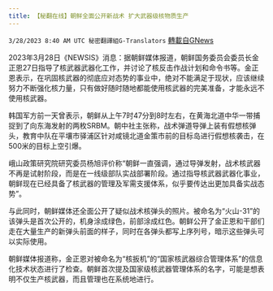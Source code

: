 ```yaml
---
title: 【秘翻在线】朝鲜全面公开新战术 扩大武器级核物质生产
---
```

`3/28/2023 8:40 AM UTC 秘密翻譯組G-Translators` [轉載自GNews](https://gnews.org/articles/1052778)

        

2023年3月28日《NEWSIS》消息：据朝鲜媒体报道，朝鲜国务委员会委员长金正恩27日指导了核武器武器化工作，并讨论了核反击作战计划和命令书等。金正恩表示，在巩固核武器的彻底应对态势的事业中，绝对不能满足于现状，应该继续努力不断强化核力量，只有做好随时随地都能使用核武器的完美准备，才能永远不使用核武器。

韩国军方前一天曾表示，朝鲜从上午7时47分到8时左右，在黄海北道中华一带捕捉到了向东海发射的两枚SRBM。朝中社主张称，战术弹道导弹上装有假想核弹头，教育中队在平壤市驿浦区针对咸镜北道金策市前的目标岛进行假想核袭击，在500米的目标上空引爆。

峨山政策研究院研究委员杨旭评价称“朝鲜一直强调，通过导弹发射，战术核武器不再是试射阶段，而是在一线级部队实战部署阶段。通过指导核武器武器化事业，朝鲜现在已经具备了核武器的管理及军需支援体系，似乎要传达出更加具备实战态势”。

与此同时，朝鲜媒体还全面公开了疑似战术核弹头的照片。被命名为“火山\-31”的该弹头是首次公开的，机身涂成绿色，前部涂成红色。朝鲜公开了金正恩和干部们走在大量生产的新弹头前面的样子，同时在各弹头都写上序列号，暗示这些弹头可以实际使用。

朝鲜媒体报道称，金正恩对被命名为“核扳机”的“国家核武器综合管理体系”的信息化技术状态进行了检查。朝鲜首次提及国家级核武器管理体系的名字，可能是想表明不仅生产核武器，而且管理也在系统地进行。
